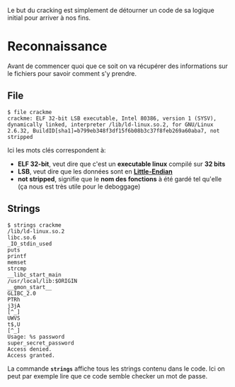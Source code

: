 Le but du cracking est simplement de détourner un code de sa logique initial pour arriver à nos fins.
# Reconnaissance

Avant de commencer quoi que ce soit on va récupérer des informations sur le fichiers pour savoir comment s'y prendre.

## File

```shell
$ file crackme
crackme: ELF 32-bit LSB executable, Intel 80386, version 1 (SYSV), dynamically linked, interpreter /lib/ld-linux.so.2, for GNU/Linux 2.6.32, BuildID[sha1]=b799eb348f3df15f6b08b3c37f8feb269a60aba7, not stripped
```

Ici les mots clés correspondent à:
- **ELF 32-bit**, veut dire que c'est un **executable linux** compilé sur **32 bits**
- **LSB**, veut dire que les données sont en **[Little-Endian](Architecture_Representation.md#Représentation_des_bytes)**
- **not stripped**, signifie que le **nom des fonctions** à été gardé tel qu'elle (ça nous est très utile pour le deboggage)

## Strings

```shell
$ strings crackme
/lib/ld-linux.so.2
libc.so.6
_IO_stdin_used
puts
printf
memset
strcmp
__libc_start_main
/usr/local/lib:$ORIGIN
__gmon_start__
GLIBC_2.0
PTRh
j3jA
[^_]
UWVS
t$,U
[^_]
Usage: %s password
super_secret_password
Access denied.
Access granted.
```

La commande **`strings`** affiche tous les strings contenu dans le code. Ici on peut par exemple lire que ce code semble checker un mot de passe.
